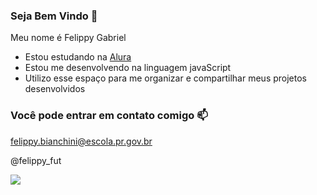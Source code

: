 ### Seja Bem Vindo 💚

Meu nome é Felippy Gabriel

- Estou estudando na [Alura](https://www.alura.com.br)
- Estou me desenvolvendo na linguagem javaScript
- Utilizo esse espaço para me organizar e compartilhar meus projetos desenvolvidos

### Você pode entrar em contato comigo 📫

felippy.bianchini@escola.pr.gov.br

@felippy_fut


![](https://media.tenor.com/7JVyw1cEFPAAAAAC/universe-galaxy.gif)
